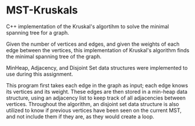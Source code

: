 MST-Kruskals
============

C++ implementation of the Kruskal's algortihm to solve the minimal spanning tree for a graph.

Given the number of vertices and edges, and given the weights of each edge between the vertices, 
this implementation of Kruskal's algorithm finds the minimal spanning tree of the graph.

MinHeap, Adjacency, and Disjoint Set data structures were implemented to use during this assignment.

This program first takes each edge in the graph as input; each edge knows its vertices and its weight.
These edges are then stored in a min-heap data structure, using an adjacency list to keep track 
of all adjacencies between vertices.
Throughout the algorithm, an disjoint set data structure is also utilized to know if previous vertices have 
been seen on the current MST, and not include them if they are, as they would create a loop. 


